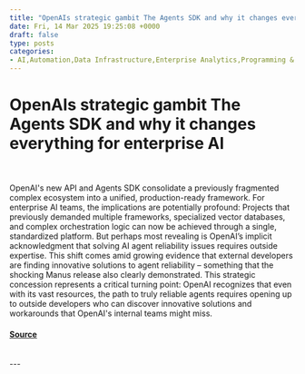 ```yaml
---
title: "OpenAIs strategic gambit The Agents SDK and why it changes everything for enterprise AI"
date: Fri, 14 Mar 2025 19:25:08 +0000
draft: false
type: posts
categories: 
- AI,Automation,Data Infrastructure,Enterprise Analytics,Programming & Development,Security,Agent SDK,API,category-/Business & Industrial,category-/Computers & Electronics,category-/Science/Computer Science,Google,manus,Open source,OpenAI,Tool Use
---
```

# OpenAIs strategic gambit The Agents SDK and why it changes everything for enterprise AI

<br/>

<br/>
OpenAI's new API and Agents SDK consolidate a previously fragmented complex ecosystem into a unified, production-ready framework. For enterprise AI teams, the implications are potentially profound: Projects that previously demanded multiple frameworks, specialized vector databases, and complex orchestration logic can now be achieved through a single, standardized platform. But perhaps most revealing is OpenAI’s implicit acknowledgment that solving AI agent reliability issues requires outside expertise. This shift comes amid growing evidence that external developers are finding innovative solutions to agent reliability – something that the shocking Manus release also clearly demonstrated. This strategic concession represents a critical turning point: OpenAI recognizes that even with its vast resources, the path to truly reliable agents requires opening up to outside developers who can discover innovative solutions and workarounds that OpenAI's internal teams might miss.

#### [Source](https://venturebeat.com/ai/openais-strategic-gambit-the-agent-sdk-and-why-it-changes-everything-for-enterprise-ai/)

<br/>
---
